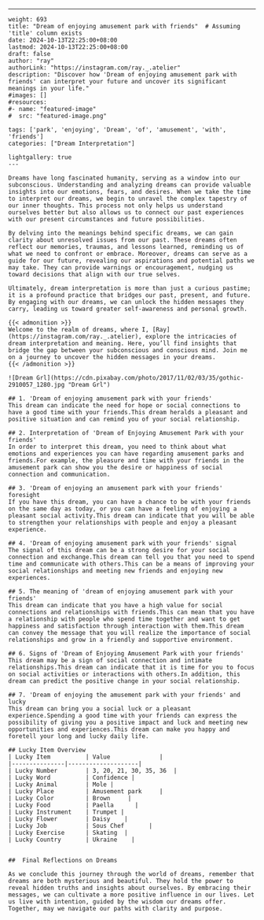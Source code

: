 ---
    weight: 693
    title: "Dream of enjoying amusement park with friends"  # Assuming 'title' column exists
    date: 2024-10-13T22:25:00+08:00
    lastmod: 2024-10-13T22:25:00+08:00
    draft: false
    author: "ray"
    authorLink: "https://instagram.com/ray._.atelier"
    description: "Discover how 'Dream of enjoying amusement park with friends' can interpret your future and uncover its significant meanings in your life."
    #images: []
    #resources:
    #- name: "featured-image"
    #  src: "featured-image.png"
    
    tags: ['park', 'enjoying', 'Dream', 'of', 'amusement', 'with', 'friends']
    categories: ["Dream Interpretation"]
    
    lightgallery: true
    ---
    
    Dreams have long fascinated humanity, serving as a window into our subconscious. Understanding and analyzing dreams can provide valuable insights into our emotions, fears, and desires. When we take the time to interpret our dreams, we begin to unravel the complex tapestry of our inner thoughts. This process not only helps us understand ourselves better but also allows us to connect our past experiences with our present circumstances and future possibilities.
    
    By delving into the meanings behind specific dreams, we can gain clarity about unresolved issues from our past. These dreams often reflect our memories, traumas, and lessons learned, reminding us of what we need to confront or embrace. Moreover, dreams can serve as a guide for our future, revealing our aspirations and potential paths we may take. They can provide warnings or encouragement, nudging us toward decisions that align with our true selves.
    
    Ultimately, dream interpretation is more than just a curious pastime; it is a profound practice that bridges our past, present, and future. By engaging with our dreams, we can unlock the hidden messages they carry, leading us toward greater self-awareness and personal growth.
    
    {{< admonition >}}
    Welcome to the realm of dreams, where I, [Ray](https://instagram.com/ray._.atelier), explore the intricacies of dream interpretation and meaning. Here, you’ll find insights that bridge the gap between your subconscious and conscious mind. Join me on a journey to uncover the hidden messages in your dreams.
    {{< /admonition >}}
    
    ![Dream Grl](https://cdn.pixabay.com/photo/2017/11/02/03/35/gothic-2910057_1280.jpg "Dream Grl")
    
    ## 1. 'Dream of enjoying amusement park with your friends'
    This dream can indicate the need for hope or social connections to have a good time with your friends.This dream heralds a pleasant and positive situation and can remind you of your social relationship.
    
    ## 2. Interpretation of 'Dream of Enjoying Amusement Park with your friends'
    In order to interpret this dream, you need to think about what emotions and experiences you can have regarding amusement parks and friends.For example, the pleasure and time with your friends in the amusement park can show you the desire or happiness of social connection and communication.
    
    ## 3. 'Dream of enjoying an amusement park with your friends' foresight
    If you have this dream, you can have a chance to be with your friends on the same day as today, or you can have a feeling of enjoying a pleasant social activity.This dream can indicate that you will be able to strengthen your relationships with people and enjoy a pleasant experience.
    
    ## 4. 'Dream of enjoying amusement park with your friends' signal
    The signal of this dream can be a strong desire for your social connection and exchange.This dream can tell you that you need to spend time and communicate with others.This can be a means of improving your social relationships and meeting new friends and enjoying new experiences.
    
    ## 5. The meaning of 'dream of enjoying amusement park with your friends'
    This dream can indicate that you have a high value for social connections and relationships with friends.This can mean that you have a relationship with people who spend time together and want to get happiness and satisfaction through interaction with them.This dream can convey the message that you will realize the importance of social relationships and grow in a friendly and supportive environment.
    
    ## 6. Signs of 'Dream of Enjoying Amusement Park with your friends'
    This dream may be a sign of social connection and intimate relationships.This dream can indicate that it is time for you to focus on social activities or interactions with others.In addition, this dream can predict the positive change in your social relationship.
    
    ## 7. 'Dream of enjoying the amusement park with your friends' and lucky
    This dream can bring you a social luck or a pleasant experience.Spending a good time with your friends can express the possibility of giving you a positive impact and luck and meeting new opportunities and experiences.This dream can make you happy and foretell your long and lucky daily life.
    
    ## Lucky Item Overview
    | Lucky Item          | Value              |
    |---------------|--------------------|
    | Lucky Number        | 3, 20, 21, 30, 35, 36  |
    | Lucky Word          | Confidence |
    | Lucky Animal        | Mole |
    | Lucky Place         | Amusement park     |
    | Lucky Color         | Brown     |
    | Lucky Food          | Paella      |
    | Lucky Instrument    | Trumpet |
    | Lucky Flower        | Daisy    |
    | Lucky Job           | Sous Chef       |
    | Lucky Exercise      | Skating  |
    | Lucky Country       | Ukraine    |
    
    
    ##  Final Reflections on Dreams
    
    As we conclude this journey through the world of dreams, remember that dreams are both mysterious and beautiful. They hold the power to reveal hidden truths and insights about ourselves. By embracing their messages, we can cultivate a more positive influence in our lives. Let us live with intention, guided by the wisdom our dreams offer. Together, may we navigate our paths with clarity and purpose.
    